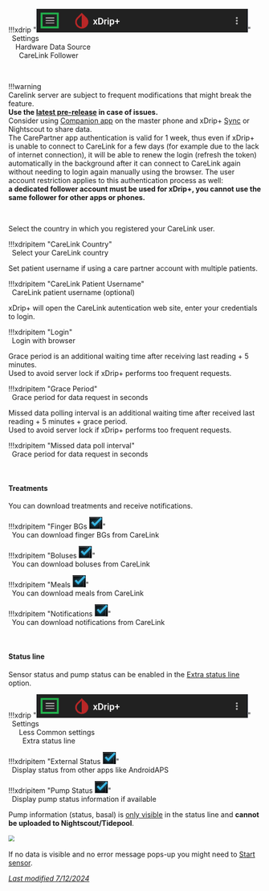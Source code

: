 !!!xdrip "<img src="../../images/hamburger_menu.png" style="zoom:75%;" />"  
        &ensp;Settings  
    &emsp;Hardware Data Source  
    &ensp;&emsp;CareLink Follower

</br>

!!!warning  
    Carelink server are subject to frequent modifications that might break the feature.  
    **Use the [latest pre-release](../download#pre-release) in case of issues.**  
    Consider using [Companion app](../companion) on the master phone and xDrip+ [Sync](../xdripfollower) or Nightscout to share data.  
    The CarePartner app authentication is valid for 1 week, thus even if xDrip+ is unable to connect to CareLink for a few days (for example due to the lack of internet connection), it will be able to renew the login (refresh the token) automatically in the background after it can connect to CareLink again without needing to login again manually using the browser. The user account restriction applies to this authentication process as well:   
    **a dedicated follower account must be used for xDrip+, you cannot use the same follower for other apps or phones.**

</br>

Select the country in which you registered your CareLink user.

!!!xdripitem "CareLink Country"  
    &ensp;Select your CareLink country

Set patient username if using a care partner account with multiple patients.

!!!xdripitem "CareLink Patient Username"  
    &ensp;CareLink patient username (optional)

xDrip+ will open the CareLink autentication web site, enter your credentials to login.  

!!!xdripitem "Login"  
    &ensp;Login with browser

Grace period is an additional waiting time after receiving last reading + 5 minutes.  
Used to avoid server lock if xDrip+ performs too frequent requests.

!!!xdripitem "Grace Period"  
    &ensp;Grace period for data request in seconds

Missed data polling interval is an additional waiting time after received last reading + 5 minutes + grace period.  
Used to avoid server lock if xDrip+ performs too frequent requests.

!!!xdripitem "Missed data poll interval"  
    &ensp;Grace period for data request in seconds

</br>

#### Treatments

You can download treatments and receive notifications.

!!!xdripitem "Finger BGs <span class='symbol'><img src="../../images/EN.png" style="zoom:75%;" /></span>"  
    &ensp;You can download finger BGs from CareLink  

!!!xdripitem "Boluses <span class='symbol'><img src="../../images/EN.png" style="zoom:75%;" /></span>"  
    &ensp;You can download boluses from CareLink

!!!xdripitem "Meals <span class='symbol'><img src="../../images/EN.png" style="zoom:75%;" /></span>"  
    &ensp;You can download meals from CareLink

!!!xdripitem "Notifications <span class='symbol'><img src="../../images/EN.png" style="zoom:75%;" /></span>"  
    &ensp;You can download notifications from CareLink

</br>

#### Status line

Sensor status and pump status can be enabled in the [Extra status line](../../use/lesscommon/#extra-status-line) option.

!!!xdrip "<img src="../../images/hamburger_menu.png" style="zoom:75%;" />"  
    &ensp;Settings  
    &emsp;&ensp;Less Common settings  
    &emsp;&emsp;Extra status line

!!!xdripitem "External Status <span class='symbol'><img src="../../images/EN.png" style="zoom:75%;" /></span>"  
    &ensp;Display status from other apps like AndroidAPS

!!!xdripitem "Pump Status <span class='symbol'><img src="../../images/EN.png" style="zoom:75%;" /></span>"  
    &ensp;Display pump status information if available

Pump information (status, basal) is <u>only visible</u> in the status line and **cannot be uploaded to Nightscout/Tidepool**.

<img src="../images/M-S-HDS-CF6.png" style="zoom:75%;" />

</br>

If no data is visible and no error message pops-up you might need to [Start sensor](../../use/startsensor/#followers-and-companion-apps).

[*Last modified 7/12/2024*](https://github.com/NightscoutFoundation/xDrip/releases/tag/2024.11.26)

